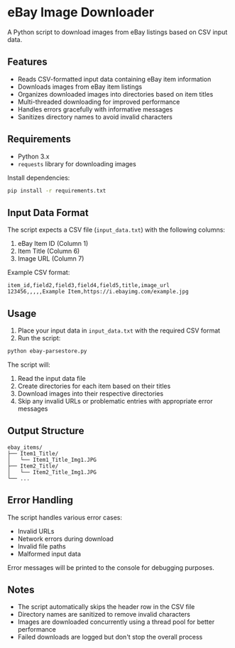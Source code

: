 # eBay Image Downloader

A Python script to download images from eBay listings based on CSV input data.

## Features

- Reads CSV-formatted input data containing eBay item information
- Downloads images from eBay item listings
- Organizes downloaded images into directories based on item titles
- Multi-threaded downloading for improved performance
- Handles errors gracefully with informative messages
- Sanitizes directory names to avoid invalid characters

## Requirements

- Python 3.x
- `requests` library for downloading images

Install dependencies:
```bash
pip install -r requirements.txt
```

## Input Data Format

The script expects a CSV file (`input_data.txt`) with the following columns:
1. eBay Item ID (Column 1)
2. Item Title (Column 6)
3. Image URL (Column 7)

Example CSV format:
```
item_id,field2,field3,field4,field5,title,image_url
123456,,,,,Example Item,https://i.ebayimg.com/example.jpg
```

## Usage

1. Place your input data in `input_data.txt` with the required CSV format
2. Run the script:
```bash
python ebay-parsestore.py
```

The script will:
1. Read the input data file
2. Create directories for each item based on their titles
3. Download images into their respective directories
4. Skip any invalid URLs or problematic entries with appropriate error messages

## Output Structure

```
ebay_items/
├── Item1_Title/
│   └── Item1_Title_Img1.JPG
├── Item2_Title/
│   └── Item2_Title_Img1.JPG
└── ...
```

## Error Handling

The script handles various error cases:
- Invalid URLs
- Network errors during download
- Invalid file paths
- Malformed input data

Error messages will be printed to the console for debugging purposes.

## Notes

- The script automatically skips the header row in the CSV file
- Directory names are sanitized to remove invalid characters
- Images are downloaded concurrently using a thread pool for better performance
- Failed downloads are logged but don't stop the overall process
